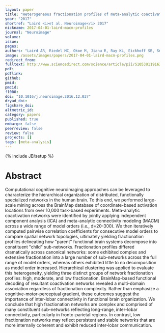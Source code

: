 ```yaml
---
layout: paper
title: "Heterogeneous fractionation profiles of meta-analytic coactivation networks."
year: "2017"
shortref: "Laird <i>et al. Neuroimage</i> 2017"
nickname: 2017-04-01-laird-macm-profiles
journal: "Neuroimage"
volume:
issue:
pages:
authors: "Laird AR, Riedel MC, Okoe M, Jianu R, Ray KL, Eickhoff SB, Smith SM, Fox PT, Sutherland MT"
image: /assets/images/papers/2017-04-01-laird-macm-profiles.png
redirect_from:
fulltext: http://www.sciencedirect.com/science/article/pii/S1053811916307595?via%3Dihub
pdf:
pdflink:
github:
pmid:
pmcid:
f1000:
doi: "10.1016/j.neuroimage.2016.12.037"
dryad_doi:
figshare_doi:
altmetric_id:
category: papers
published: true
embargo: false
peerreview: false
review: false
projects: []
tags: [meta-analysis]
---
```

{% include JB/setup %}

# Abstract

Computational cognitive neuroimaging approaches can be leveraged to characterize the hierarchical organization of distributed, functionally specialized networks in the human brain. To this end, we performed large-scale mining across the BrainMap database of coordinate-based activation locations from over 10,000 task-based experiments. Meta-analytic coactivation networks were identified by jointly applying independent component analysis (ICA) and meta-analytic connectivity modeling (MACM) across a wide range of model orders (i.e., d=20-300). We then iteratively computed pairwise correlation coefficients for consecutive model orders to compare spatial network topologies, ultimately yielding fractionation profiles delineating how "parent" functional brain systems decompose into constituent "child" sub-networks. Fractionation profiles differed dramatically across canonical networks: some exhibited complex and extensive fractionation into a large number of sub-networks across the full range of model orders, whereas others exhibited little to no decomposition as model order increased. Hierarchical clustering was applied to evaluate this heterogeneity, yielding three distinct groups of network fractionation profiles: high, moderate, and low fractionation. BrainMap-based functional decoding of resultant coactivation networks revealed a multi-domain association regardless of fractionation complexity. Rather than emphasize a cognitive-motor-perceptual gradient, these outcomes suggest the importance of inter-lobar connectivity in functional brain organization. We conclude that high fractionation networks are complex and comprised of many constituent sub-networks reflecting long-range, inter-lobar connectivity, particularly in fronto-parietal regions. In contrast, low fractionation networks may reflect persistent and stable networks that are more internally coherent and exhibit reduced inter-lobar communication.
